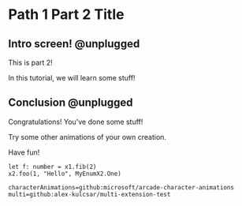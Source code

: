 # Path 1 Part 2 Title

## Intro screen! @unplugged

This is part 2!

In this tutorial, we will learn some stuff!

## Conclusion @unplugged

Congratulations! You've done some stuff!

Try some other animations of your own creation.

Have fun!

```template
let f: number = x1.fib(2)
x2.foo(1, "Hello", MyEnumX2.One)
```

```package
characterAnimations=github:microsoft/arcade-character-animations
multi=github:alex-kulcsar/multi-extension-test
```
